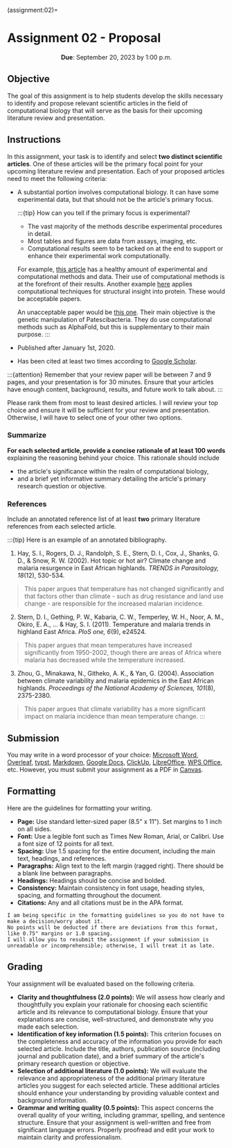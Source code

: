 (assignment:02)=
# Assignment 02 - Proposal

<p style="text-align: center;">
    <strong>Due</strong></a>: September 20, 2023 by 1:00 p.m.
</p>

## Objective

The goal of this assignment is to help students develop the skills necessary to identify and propose relevant scientific articles in the field of computational biology that will serve as the basis for their upcoming literature review and presentation.

## Instructions

In this assignment, your task is to identify and select **two distinct scientific articles**.
One of these articles will be the primary focal point for your upcoming literature review and presentation.
Each of your proposed articles need to meet the following criteria:

- A substantial portion involves computational biology.
  It can have some experimental data, but that should not be the article's primary focus.

  :::{tip}
  How can you tell if the primary focus is experimental?

    - The vast majority of the methods describe experimental procedures in detail.
    - Most tables and figures are data from assays, imaging, etc.
    - Computational results seem to be tacked on at the end to support or enhance their experimental work computationally.

  For example, [this article](https://doi.org/10.7554/eLife.88229.2) has a healthy amount of experimental and computational methods and data.
  Their use of computational methods is at the forefront of their results.
  Another example [here](https://doi.org/10.7554/eLife.90773.2) applies computational techniques for structural insight into protein.
  These would be acceptable papers.

  An unacceptable paper would be [this one](https://doi.org/10.1016/j.cell.2023.08.017).
  Their main objective is the genetic manipulation of Patescibacteria.
  They do use computational methods such as AlphaFold, but this is supplementary to their main purpose.
  :::

- Published after January 1st, 2020.
- Has been cited at least two times according to [Google Scholar](https://scholar.google.com/).

:::{attention}
Remember that your review paper will be between 7 and 9 pages, and your presentation is for 30 minutes.
Ensure that your articles have enough content, background, results, and future work to talk about.
:::

Please rank them from most to least desired articles.
I will review your top choice and ensure it will be sufficient for your review and presentation.
Otherwise, I will have to select one of your other two options.

### Summarize

**For each selected article, provide a concise rationale of at least 100 words** explaining the reasoning behind your choice.
This rationale should include

- the article's significance within the realm of computational biology,
- and a brief yet informative summary detailing the article's primary research question or objective.

### References

Include an annotated reference list of at least **two** primary literature references from each selected article.

:::{tip}
Here is an example of an annotated bibliography.

1. Hay, S. I., Rogers, D. J., Randolph, S. E., Stern, D. I., Cox, J., Shanks, G. D., & Snow, R. W. (2002). Hot topic or hot air? Climate change and malaria resurgence in East African highlands. *TRENDS in Parasitology, 18*(12), 530-534.

> This paper argues that temperature has not changed significantly and that factors other than climate - such as drug resistance and land use change - are responsible for the increased malarian incidence.

2. Stern, D. I., Gething, P. W., Kabaria, C. W., Temperley, W. H., Noor, A. M., Okiro, E. A., ... & Hay, S. I. (2011). Temperature and malaria trends in highland East Africa. *PloS one, 6*(9), e24524.

> This paper argues that mean temperatures have increased significantly from 1950-2002, though there are areas of Africa where malaria has decreased while the temperature increased.

3. Zhou, G., Minakawa, N., Githeko, A. K., & Yan, G. (2004). Association between climate variability and malaria epidemics in the East African highlands. *Proceedings of the National Academy of Sciences, 101*(8), 2375-2380.

> This paper argues that climate variability has a more significant impact on malaria incidence than mean temperature change.
:::

## Submission

You may write in a word processor of your choice: [Microsoft Word](https://www.microsoft.com/en-us/microsoft-365/word), [Overleaf](https://www.overleaf.com/), [typst](https://typst.app/), [Markdown](https://www.markdownguide.org/), [Google Docs](https://docs.google.com/), [ClickUp](https://clickup.com/), [LibreOffice](https://www.libreoffice.org/), [WPS Office](https://www.wps.com/), etc.
However, you must submit your assignment as a PDF in [Canvas](https://canvas.pitt.edu/).

## Formatting

Here are the guidelines for formatting your writing.

- **Page:** Use standard letter-sized paper (8.5" x 11").
  Set margins to 1 inch on all sides.
- **Font:** Use a legible font such as Times New Roman, Arial, or Calibri.
  Use a font size of 12 points for all text.
- **Spacing:** Use 1.5 spacing for the entire document, including the main text, headings, and references.
- **Paragraphs:** Align text to the left margin (ragged right).
  There should be a blank line between paragraphs.
- **Headings:** Headings should be concise and bolded.
- **Consistency:** Maintain consistency in font usage, heading styles, spacing, and formatting throughout the document.
- **Citations:** Any and all citations must be in the APA format.

```{note}
I am being specific in the formatting guidelines so you do not have to make a decision/worry about it.
No points will be deducted if there are deviations from this format, like 0.75" margins or 1.0 spacing.
I will allow you to resubmit the assignment if your submission is unreadable or incomprehensible; otherwise, I will treat it as late.
```

## Grading

Your assignment will be evaluated based on the following criteria.

- **Clarity and thoughtfulness (2.0 points):**
  We will assess how clearly and thoughtfully you explain your rationale for choosing each scientific article and its relevance to computational biology.
  Ensure that your explanations are concise, well-structured, and demonstrate why you made each selection.
- **Identification of key information (1.5 points):**
  This criterion focuses on the completeness and accuracy of the information you provide for each selected article.
  Include the title, authors, publication source (including journal and publication date), and a brief summary of the article's primary research question or objective.
- **Selection of additional literature (1.0 points):**
  We will evaluate the relevance and appropriateness of the additional primary literature articles you suggest for each selected article.
  These additional articles should enhance your understanding by providing valuable context and background information.
- **Grammar and writing quality (0.5 points):**
  This aspect concerns the overall quality of your writing, including grammar, spelling, and sentence structure.
  Ensure that your assignment is well-written and free from significant language errors.
  Properly proofread and edit your work to maintain clarity and professionalism.
